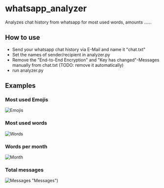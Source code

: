 # whatsapp_analyzer
Analyzes chat history from whatsapp for most used words, amounts ...... 
## How to use
- Send your whatsapp chat history via E-Mail and name it "chat.txt"
- Set the names of sender/recipient in analyzer.py
- Remove the "End-to-End Encryption" and "Key has changed"-Messages manually from chat.txt (TODO: remove it automatically)
- run analyzer.py

## Examples
### Most used Emojis
![Emojis](https://i.imgur.com/DYWfKpO.png "Emojis")
### Most used words
![Words](https://i.imgur.com/HacKSGa.png "Words")
### Words per month
![Month](https://i.imgur.com/DlCsCze.png "Month")
### Total messages
![Messages](https://i.imgur.com/EqlGQo5.png) "Messages")


